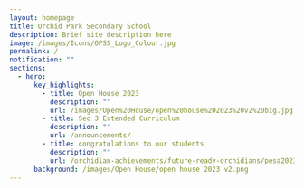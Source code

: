 ```yaml
---
layout: homepage
title: Orchid Park Secondary School
description: Brief site description here
image: /images/Icons/OPSS_Logo_Colour.jpg
permalink: /
notification: ""
sections:
  - hero:
      key_highlights:
        - title: Open House 2023
          description: ""
          url: /images/Open%20House/open%20house%202023%20v2%20big.jpg
        - title: Sec 3 Extended Curriculum
          description: ""
          url: /announcements/
        - title: congratulations to our students
          description: ""
          url: /orchidian-achievements/future-ready-orchidians/pesa2023/
      background: /images/Open House/open house 2023 v2.png
---
```


